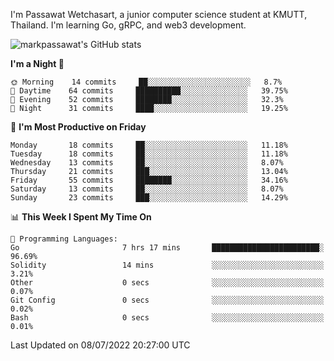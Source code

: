
I'm Passawat Wetchasart, a junior computer science student at KMUTT, Thailand. I'm learning Go, gRPC, and web3 development.


![markpassawat's GitHub stats](https://github-readme-stats.vercel.app/api?username=markpassawat&show_icons=true&theme=radical)

<!--START_SECTION:waka-->
**I'm a Night 🦉** 

```text
🌞 Morning    14 commits     ██░░░░░░░░░░░░░░░░░░░░░░░   8.7% 
🌆 Daytime    64 commits     ██████████░░░░░░░░░░░░░░░   39.75% 
🌃 Evening    52 commits     ████████░░░░░░░░░░░░░░░░░   32.3% 
🌙 Night      31 commits     ████░░░░░░░░░░░░░░░░░░░░░   19.25%

```
📅 **I'm Most Productive on Friday** 

```text
Monday       18 commits     ██░░░░░░░░░░░░░░░░░░░░░░░   11.18% 
Tuesday      18 commits     ██░░░░░░░░░░░░░░░░░░░░░░░   11.18% 
Wednesday    13 commits     ██░░░░░░░░░░░░░░░░░░░░░░░   8.07% 
Thursday     21 commits     ███░░░░░░░░░░░░░░░░░░░░░░   13.04% 
Friday       55 commits     ████████░░░░░░░░░░░░░░░░░   34.16% 
Saturday     13 commits     ██░░░░░░░░░░░░░░░░░░░░░░░   8.07% 
Sunday       23 commits     ███░░░░░░░░░░░░░░░░░░░░░░   14.29%

```


📊 **This Week I Spent My Time On** 

```text
💬 Programming Languages: 
Go                       7 hrs 17 mins       ████████████████████████░   96.69% 
Solidity                 14 mins             ░░░░░░░░░░░░░░░░░░░░░░░░░   3.21% 
Other                    0 secs              ░░░░░░░░░░░░░░░░░░░░░░░░░   0.07% 
Git Config               0 secs              ░░░░░░░░░░░░░░░░░░░░░░░░░   0.02% 
Bash                     0 secs              ░░░░░░░░░░░░░░░░░░░░░░░░░   0.01%

```


 Last Updated on 08/07/2022 20:27:00 UTC
<!--END_SECTION:waka-->

<!--
**markpassawat/markpassawat** is a ✨ _special_ ✨ repository because its `README.md` (this file) appears on your GitHub profile.

Here are some ideas to get you started:

- 🔭 I’m currently working on ...
- 🌱 I’m currently learning ...
- 👯 I’m looking to collaborate on ...
- 🤔 I’m looking for help with ...
- 💬 Ask me about ...
- 📫 How to reach me: ...
- 😄 Pronouns: He/Him
- ⚡ Fun fact: ...
-->
